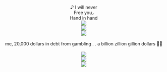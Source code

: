 
<p align="center">
♪  I will never
  <br>
Free you◞
  <br>
Hand in hand
  <br>
<image src="https://media.discordapp.net/attachments/1079058779557077062/1225541867936944268/image.png?ex=662181ce&is=660f0cce&hm=8bfa7f32e96888faab648e696c35b454084e68266e018de4b420238aa4cc3f73&=&format=webp&quality=lossless&width=504&height=688">
<br>
<image src="https://media.discordapp.net/attachments/1205244082428059668/1217498628118286337/vsklh8_1.png?ex=6616b3f4&is=66043ef4&hm=c0889477fae339349015ec13ee7d8741dbc2cb38f180026601126d3fcd4b1520&=&format=webp&quality=lossless&width=192&height=24">
<br>
<image src="https://caterpie.crd.co/assets/images/gallery22/24dcc14e.gif?v=f7b7a140">
<br>

<br>
me, 20,000 dollars in debt from gambling . . a billion zillion gillion dollars 🤤🤤
<br>


<br>
<image src="https://caterpie.crd.co/assets/images/gallery27/038496a4.png?v=f7b7a140">
<br>
<image src="https://caterpie.crd.co/assets/images/gallery31/a57967ec.gif?v=f7b7a140">
<br>
<image src="https://caterpie.crd.co/assets/images/gallery13/33bc8345.png?v=f7b7a140">


<!--
**deathdelivery/deathdelivery** is a ✨ _special_ ✨ repository because its `README.md` (this file) appears on your GitHub profile.

Here are some ideas to get you started:

- 🔭 I’m currently working on ...
- 🌱 I’m currently learning ...
- 👯 I’m looking to collaborate on ...
- 🤔 I’m looking for help with ...
- 💬 Ask me about ...
- 📫 How to reach me: ...
- 😄 Pronouns: ...
- ⚡ Fun fact: ...
-->
